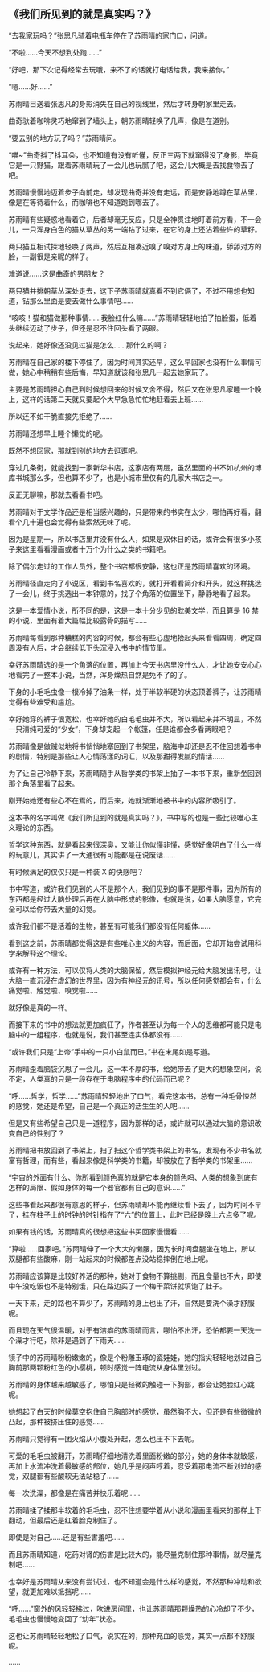 ## 《我们所见到的就是真实吗？》

“去我家玩吗？”张思凡骑着电瓶车停在了苏雨晴的家门口，问道。

“不啦……今天不想到处跑……”

“好吧，那下次记得经常去玩哦，来不了的话就打电话给我，我来接你。”

“嗯……好……”

苏雨晴目送着张思凡的身影消失在自己的视线里，然后才转身朝家里走去。

曲奇驮着咖啡灵巧地窜到了墙头上，朝苏雨晴轻唤了几声，像是在道别。

“要去别的地方玩了吗？”苏雨晴问。

“喵~”曲奇抖了抖耳朵，也不知道有没有听懂，反正三两下就窜得没了身影，毕竟它是一只野猫，跟着苏雨晴玩了一会儿也玩腻了吧，这会儿大概是去找食物去了吧。

苏雨晴慢慢地迈着步子向前走，却发现曲奇并没有走远，而是安静地蹲在草丛里，像是在等待着什么，而咖啡也不知道跑到哪去了。

苏雨晴有些疑惑地看着它，后者却毫无反应，只是全神贯注地盯着前方看，不一会儿，一只浑身白色的猫从草丛的另一端钻了过来，在它的身上还沾着些许的草籽。

两只猫互相试探地轻唤了两声，然后互相凑近嗅了嗅对方身上的味道，舔舔对方的脸，一副很是亲昵的样子。

难道说……这是曲奇的男朋友？

两只猫并排朝草丛深处走去，这下子苏雨晴就真看不到它俩了，不过不用想也知道，钻那么里面是要去做什么事情吧……

“咳咳！猫和猫做那种事情……我脸红什么嘛……”苏雨晴轻轻地拍了拍脸蛋，低着头继续迈动了步子，但还是忍不住回头看了两眼。

说起来，她好像还没见过猫是怎么……那什么的啊？

苏雨晴在自己家的楼下停住了，因为时间其实还早，这么早回家也没有什么事情可做，她心中稍稍有些后悔，早知道就该和张思凡一起去她家玩了。

主要是苏雨晴担心自己到时候想回来的时候又舍不得，然后又在张思凡家睡一个晚上，这样的话第二天就又要起个大早急急忙忙地赶着去上班……

所以还不如干脆直接先拒绝了……

苏雨晴还想早上睡个懒觉的呢。

既然不想回家，那就到别的地方去逛逛吧。

穿过几条街，就能找到一家新华书店，这家店有两层，虽然里面的书不如杭州的博库书城那么多，但也算不少了，也是小城市里仅有的几家大书店之一。

反正无聊嘛，那就去看看书吧。

苏雨晴对于文学作品还是相当感兴趣的，只是带来的书实在太少，哪怕再好看，翻看个几十遍也会觉得有些索然无味了呢。

因为是星期一，所以书店里并没有什么人，如果是双休日的话，或许会有很多小孩子来这里看看漫画或者十万个为什么之类的书籍吧。

除了偶尔走过的工作人员外，整个书店都很安静，这也正是苏雨晴喜欢的环境。

苏雨晴径直走向了小说区，看到书名喜欢的，就打开看看简介和开头，就这样挑选了一会儿，终于挑选出一本钟意的，找了个角落的位置坐下，静静地看了起来。

这是一本爱情小说，所不同的是，这是一本十分少见的耽美文学，而且算是 16 禁的小说，里面有着大篇幅比较露骨的描写……

苏雨晴每看到那种糟糕的内容的时候，都会有些心虚地抬起头来看看四周，确定四周没有人后，才会继续低下头沉浸入书中的情节里。

幸好苏雨晴选的是一个角落的位置，再加上今天书店里没什么人，才让她安安心心地看完了一整本小说，当然，浑身燥热自然是免不了的了。

下身的小毛毛虫像一根冷掉了油条一样，处于半软半硬的状态顶着裤子，让苏雨晴觉得有些难受和尴尬。

幸好她穿的裤子很宽松，也幸好她的白毛毛虫并不大，所以看起来并不明显，不然一只清纯可爱的“少女”，下身却支起一个帐篷，任是谁都会多看两眼吧？

苏雨晴像是做贼似地将书悄悄地塞回到了书架里，脑海中却还是忍不住回想着书中的剧情，特别是那些让人心情荡漾的词汇，以及那甜得发腻的情话……

为了让自己冷静下来，苏雨晴随手从哲学类的书架上抽了一本书下来，重新坐回到那个角落里看了起来。

刚开始她还有些心不在焉的，而后来，她就渐渐地被书中的内容所吸引了。

这本书的名字叫做《我们所见到的就是真实吗？》，书中写的也是一些比较唯心主义理论的东西。

哲学这种东西，就是看起来很深奥，又能让你似懂非懂，感觉好像明白了什么一样的玩意儿，其实讲了一大通很有可能都是在说废话……

有时候满足的仅仅只是一种装 X 的快感吧？

书中写道，或许我们见到的人不是那个人，我们见到的事不是那件事，因为所有的东西都是经过大脑处理后再在大脑中形成的影像，也就是说，如果大脑愿意，它完全可以给你带去大量的幻觉。

或许我们都不是活着的生物，甚至有可能我们都没有任何躯体……

看到这之前，苏雨晴都觉得这是有些唯心主义的内容，而后面，它却开始尝试用科学来解释这个理论。

或许有一种方法，可以仅将人类的大脑保留，然后模拟神经元给大脑发出讯号，让大脑一直沉浸在虚幻的世界里，因为有神经元的讯号，所以任何感觉都会有，什么痛觉啦、触觉啦、嗅觉啦……

就好像是真的一样。

而接下来的书中的想法就更加疯狂了，作者甚至认为每一个人的思维都可能只是电脑中的一组程序，也就是说，我们甚至连实体都没有……

“或许我们只是“上帝”手中的一只小白鼠而已。”书在末尾如是写道。

苏雨晴歪着脑袋沉思了一会儿，这一本不厚的书，给她带去了更大的想象空间，说不定，人类真的只是一段存在于电脑程序中的代码而已呢？

“呼……哲学，哲学……”苏雨晴轻轻地出了口气，看完这本书，总有一种毛骨悚然的感觉，她还是希望，自己是一个真正的活生生的人吧……

但是又有些希望自己只是一道程序，因为那样的话，或许就可以通过大脑的意识改变自己的性别了？

苏雨晴把书放回到了书架上，扫了扫这个哲学类书架上的书名，发现有不少书名就富有哲理，而有些，看起来像是科学类的书籍，却被放在了哲学类的书架里……

“宇宙的外面有什么、你所看到颜色真的就是它本身的颜色吗、人类的想象到底有怎样的局限、假如身体的每一个器官都有自己的意识……”

这些书看起来都很有意思的样子，但苏雨晴却不能再继续看下去了，因为时间不早了，挂在柱子上的时钟的时针指在了“六”的位置上，此时已经是晚上六点多了呢。

如果有钱的话，苏雨晴真的很想把这些书买回家慢慢看……

“算啦……回家吧。”苏雨晴伸了一个大大的懒腰，因为长时间盘腿坐在地上，所以双腿都有些酸麻，刚一站起来的时候都差点没站稳摔倒在地上呢。

苏雨晴应该算是比较好养活的那种，她对于食物不算挑剔，而且食量也不大，即使中午没吃饭也不是特别饿，只在路边买了一个梅干菜饼就填饱了肚子。

一天下来，走的路也不算少了，苏雨晴的身上也出了汗，自然是要洗个澡才舒服呢。

而且现在天气很温暖，对于有洁癖的苏雨晴而言，哪怕不出汗，恐怕都要一天洗一个澡才行吧，除非是遇到了下雨天……

镜子中的苏雨晴粉粉嫩嫩的，像是个粉雕玉琢的瓷娃娃，她的指尖轻轻地划过自己胸前那两颗粉红色的小樱桃，顿时感觉一阵电流从身体里划过。

苏雨晴的身体越来越敏感了，哪怕只是轻微的触碰一下胸部，都会让她脸红心跳呢。

她想起了白天的时候莫空抱住自己胸部时的感觉，虽然胸不大，但还是有些微微的凸起，那种被挤压住的感觉……

苏雨晴只觉得有一团火焰从小腹处升起，怎么也压不下去呢。

可爱的毛毛虫被翻开，苏雨晴仔细地清洗着里面粉嫩的部分，她的身体本就敏感，再加上水流冲洗着最敏感的部位，她几乎是闷声哼着，忍受着那电流不断划过的感觉，双腿都有些酸软无法站稳了……

每一次洗澡，都像是在痛苦并快乐着呢……

苏雨晴揉了揉那半软着的毛毛虫，忍不住想要学着从小说和漫画里看来的那样上下翻动，但最后还是红着脸克制住了。

即使是对自己……还是有些害羞吧……

而且苏雨晴知道，吃药对肾的伤害是比较大的，能尽量克制住那种事情，就尽量克制吧……

也幸好是苏雨晴从来没有尝试过，也不知道会是什么样的感觉，不然那种冲动和欲望，就更加难以抵挡呢……

“呼……”窗外的风轻轻拂过，吹进房间里，也让苏雨晴那颗燥热的心冷却了不少，毛毛虫也慢慢地变回了“幼年”状态。

这也让苏雨晴轻轻地松了口气，说实在的，那种充血的感觉，其实一点都不舒服呢。

……
